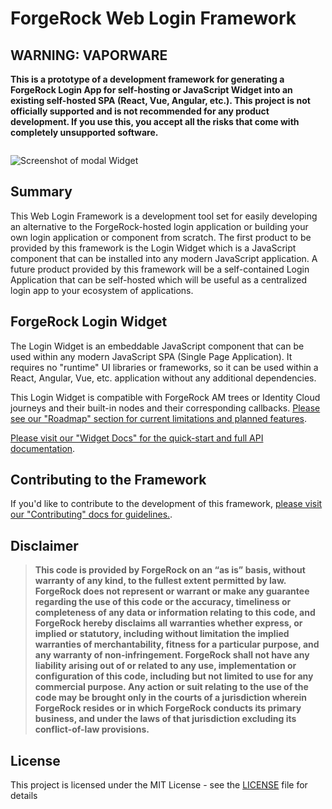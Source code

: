 <script>
  import Image from './image.svelte';
</script>

# ForgeRock Web Login Framework

## WARNING: VAPORWARE

**This is a prototype of a development framework for generating a ForgeRock Login App for self-hosting or JavaScript Widget into an existing self-hosted SPA (React, Vue, Angular, etc.). This project is not officially supported and is not recommended for any product development. If you use this, you accept all the risks that come with completely unsupported software.**

<Image>

![Screenshot of modal Widget](/img/modal-widget-light.png)

</Image>

## Summary

This Web Login Framework is a development tool set for easily developing an alternative to the ForgeRock-hosted login application or building your own login application or component from scratch. The first product to be provided by this framework is the Login Widget which is a JavaScript component that can be installed into any modern JavaScript application. A future product provided by this framework will be a self-contained Login Application that can be self-hosted which will be useful as a centralized login app to your ecosystem of applications.

## ForgeRock Login Widget

The Login Widget is an embeddable JavaScript component that can be used within any modern JavaScript SPA (Single Page Application). It requires no "runtime" UI libraries or frameworks, so it can be used within a React, Angular, Vue, etc. application without any additional dependencies.

This Login Widget is compatible with ForgeRock AM trees or Identity Cloud journeys and their built-in nodes and their corresponding callbacks. [Please see our "Roadmap" section for current limitations and planned features](/docs/widget/roadmap).

[Please visit our "Widget Docs" for the quick-start and full API documentation](/docs/widget).

## Contributing to the Framework

If you'd like to contribute to the development of this framework, [please visit our "Contributing" docs for guidelines.](/docs/contributing).

## Disclaimer

> **This code is provided by ForgeRock on an “as is” basis, without warranty of any kind, to the fullest extent permitted by law. ForgeRock does not represent or warrant or make any guarantee regarding the use of this code or the accuracy, timeliness or completeness of any data or information relating to this code, and ForgeRock hereby disclaims all warranties whether express, or implied or statutory, including without limitation the implied warranties of merchantability, fitness for a particular purpose, and any warranty of non-infringement. ForgeRock shall not have any liability arising out of or related to any use, implementation or configuration of this code, including but not limited to use for any commercial purpose. Any action or suit relating to the use of the code may be brought only in the courts of a jurisdiction wherein ForgeRock resides or in which ForgeRock conducts its primary business, and under the laws of that jurisdiction excluding its conflict-of-law provisions.**

## License

This project is licensed under the MIT License - see the [LICENSE](LICENSE) file for details
